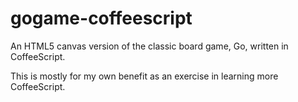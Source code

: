 gogame-coffeescript
===================

An HTML5 canvas version of the classic board game, Go, written in CoffeeScript.

This is mostly for my own benefit as an exercise in learning more CoffeeScript.